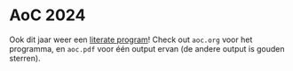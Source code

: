 
# AoC 2024

Ook dit jaar weer een [literate program](http://www.literateprogramming.com/knuthweb.pdf)! Check out `aoc.org` voor het programma, en `aoc.pdf` voor één output ervan (de andere output is gouden sterren).


